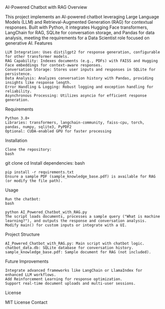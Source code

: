AI-Powered Chatbot with RAG
Overview

This project implements an AI-powered chatbot leveraging Large Language Models (LLM) and Retrieval-Augmented Generation (RAG) for contextual responses. Built with Python, it integrates Hugging Face transformers, LangChain for RAG, SQLite for conversation storage, and Pandas for data analysis, meeting the requirements for a Data Scientist role focused on generative AI.
Features

    LLM Integration: Uses distilgpt2 for response generation, configurable for other transformer models.
    RAG Capability: Indexes documents (e.g., PDFs) with FAISS and Hugging Face embeddings for context-aware responses.
    Conversation Storage: Stores user inputs and responses in SQLite for persistence.
    Data Analysis: Analyzes conversation history with Pandas, providing insights like response length.
    Error Handling & Logging: Robust logging and exception handling for reliability.
    Asynchronous Processing: Utilizes asyncio for efficient response generation.

Requirements

    Python 3.8+
    Libraries: transformers, langchain-community, faiss-cpu, torch, pandas, numpy, sqlite3, PyPDF2
    Optional: CUDA-enabled GPU for faster processing

Installation

    Clone the repository:
    bash

git clone <repository-url>
cd <repository-folder>
Install dependencies:
bash

    pip install -r requirements.txt
    Ensure a sample PDF (sample_knowledge_base.pdf) is available for RAG (or modify the file path).

Usage

    Run the chatbot:
    bash

    python AI_Powered_Chatbot_with_RAG.py
    The script loads documents, processes a sample query ("What is machine learning?"), and outputs the response and conversation analysis.
    Modify main() for custom inputs or integrate with a UI.

Project Structure

    AI_Powered_Chatbot_with_RAG.py: Main script with chatbot logic.
    chatbot_data.db: SQLite database for conversation history.
    sample_knowledge_base.pdf: Sample document for RAG (not included).

Future Improvements

    Integrate advanced frameworks like LangChain or LlamaIndex for enhanced LLM workflows.
    Add Reinforcement Learning for response optimization.
    Support real-time document uploads and multi-user sessions.

License

MIT License
Contact
